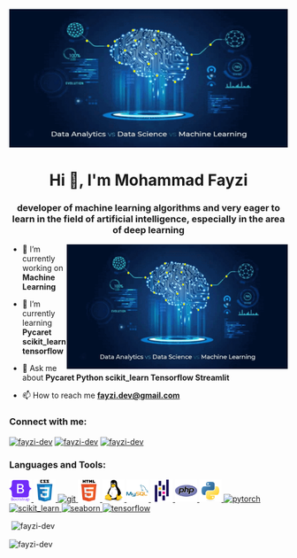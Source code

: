 <img src="https://github.com/fayzi-dev/fayzi-dev/blob/main/1697089776871.gif" alt="fayzi-dev" width="900" height="250" />
<h1 align="center">Hi 👋, I'm Mohammad Fayzi</h1>
<h3 align="center">developer of machine learning algorithms and very eager to learn in the field of artificial intelligence, especially in the area of deep learning</h3>
<img align="right" alt="Fayzi-dev" width="400" src="https://github.com/fayzi-dev/fayzi-dev/blob/main/1697089776871.gif" />

<!-- <p align="left"> <img src="https://komarev.com/ghpvc/?username=fayzi-dev&label=Profile%20views&color=0e75b6&style=flat" alt="fayzi-dev" /> </p> -->

- 🔭 I’m currently working on **Machine Learning**

- 🌱 I’m currently learning **Pycaret scikit_learn tensorflow**

- 💬 Ask me about **Pycaret Python scikit_learn Tensorflow Streamlit**

- 📫 How to reach me **fayzi.dev@gmail.com**

<h3 align="left">Connect with me:</h3>
<p align="left">
<a href="https://linkedin.com/in/fayzi-dev" target="blank"><img align="center" src="https://raw.githubusercontent.com/rahuldkjain/github-profile-readme-generator/master/src/images/icons/Social/linked-in-alt.svg" alt="fayzi-dev" height="30" width="40" /></a>
<a href="https://stackoverflow.com/users/fayzi-dev" target="blank"><img align="center" src="https://raw.githubusercontent.com/rahuldkjain/github-profile-readme-generator/master/src/images/icons/Social/stack-overflow.svg" alt="fayzi-dev" height="30" width="40" /></a>
<a href="https://kaggle.com/fayzi-dev" target="blank"><img align="center" src="https://raw.githubusercontent.com/rahuldkjain/github-profile-readme-generator/master/src/images/icons/Social/kaggle.svg" alt="fayzi-dev" height="30" width="40" /></a>
</p>

<h3 align="left">Languages and Tools:</h3>
<p align="left"> <a href="https://getbootstrap.com" target="_blank" rel="noreferrer"> <img src="https://raw.githubusercontent.com/devicons/devicon/master/icons/bootstrap/bootstrap-plain-wordmark.svg" alt="bootstrap" width="40" height="40"/> </a> <a href="https://www.w3schools.com/css/" target="_blank" rel="noreferrer"> <img src="https://raw.githubusercontent.com/devicons/devicon/master/icons/css3/css3-original-wordmark.svg" alt="css3" width="40" height="40"/> </a> <a href="https://git-scm.com/" target="_blank" rel="noreferrer"> <img src="https://www.vectorlogo.zone/logos/git-scm/git-scm-icon.svg" alt="git" width="40" height="40"/> </a> <a href="https://www.w3.org/html/" target="_blank" rel="noreferrer"> <img src="https://raw.githubusercontent.com/devicons/devicon/master/icons/html5/html5-original-wordmark.svg" alt="html5" width="40" height="40"/> </a> <a href="https://www.linux.org/" target="_blank" rel="noreferrer"> <img src="https://raw.githubusercontent.com/devicons/devicon/master/icons/linux/linux-original.svg" alt="linux" width="40" height="40"/> </a> <a href="https://www.mysql.com/" target="_blank" rel="noreferrer"> <img src="https://raw.githubusercontent.com/devicons/devicon/master/icons/mysql/mysql-original-wordmark.svg" alt="mysql" width="40" height="40"/> </a> <a href="https://pandas.pydata.org/" target="_blank" rel="noreferrer"> <img src="https://raw.githubusercontent.com/devicons/devicon/2ae2a900d2f041da66e950e4d48052658d850630/icons/pandas/pandas-original.svg" alt="pandas" width="40" height="40"/> </a> <a href="https://www.php.net" target="_blank" rel="noreferrer"> <img src="https://raw.githubusercontent.com/devicons/devicon/master/icons/php/php-original.svg" alt="php" width="40" height="40"/> </a> <a href="https://www.python.org" target="_blank" rel="noreferrer"> <img src="https://raw.githubusercontent.com/devicons/devicon/master/icons/python/python-original.svg" alt="python" width="40" height="40"/> </a> <a href="https://pytorch.org/" target="_blank" rel="noreferrer"> <img src="https://www.vectorlogo.zone/logos/pytorch/pytorch-icon.svg" alt="pytorch" width="40" height="40"/> </a> <a href="https://scikit-learn.org/" target="_blank" rel="noreferrer"> <img src="https://upload.wikimedia.org/wikipedia/commons/0/05/Scikit_learn_logo_small.svg" alt="scikit_learn" width="40" height="40"/> </a> <a href="https://seaborn.pydata.org/" target="_blank" rel="noreferrer"> <img src="https://seaborn.pydata.org/_images/logo-mark-lightbg.svg" alt="seaborn" width="40" height="40"/> </a> <a href="https://www.tensorflow.org" target="_blank" rel="noreferrer"> <img src="https://www.vectorlogo.zone/logos/tensorflow/tensorflow-icon.svg" alt="tensorflow" width="40" height="40"/> </a> </p>

<!--p><img align="left" src="https://github-readme-stats.vercel.app/api/top-langs?username=fayzi-dev&show_icons=true&locale=en&layout=compact" alt="fayzi-dev" /></p> -->

<p>&nbsp;<img align="center" src="https://github-readme-stats.vercel.app/api?username=fayzi-dev&show_icons=true&locale=en" alt="fayzi-dev" /></p>

<p><img align="center" src="https://github-readme-streak-stats.herokuapp.com/?user=fayzi-dev&" alt="fayzi-dev" /></p>
